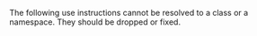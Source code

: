 The following use instructions cannot be resolved to a class or a namespace. They should be dropped or fixed.